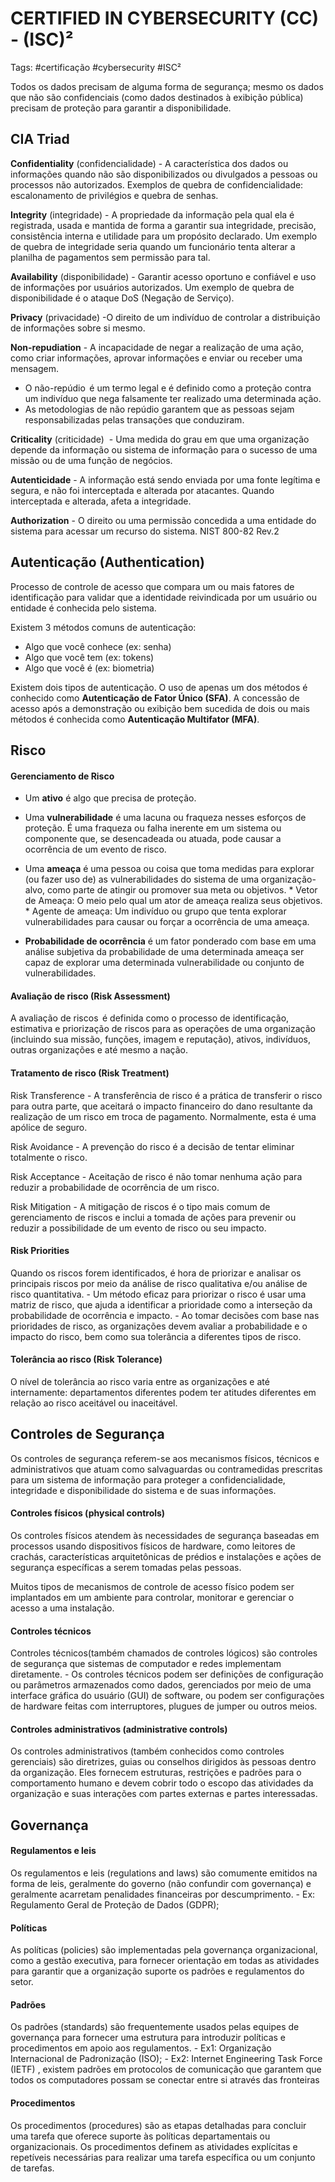 
# CERTIFIED IN CYBERSECURITY (CC) - (ISC)²

Tags: #certificação #cybersecurity #ISC²


Todos os dados precisam de alguma forma de segurança; mesmo os dados que não são confidenciais (como dados destinados à exibição pública) precisam de proteção para garantir a disponibilidade.



## CIA Triad

**Confidentiality** (confidencialidade) - A característica dos dados ou informações quando não são disponibilizados ou divulgados a pessoas ou processos não autorizados. Exemplos de quebra de confidencialidade: escalonamento de privilégios e quebra de senhas.

**Integrity** (integridade) - A propriedade da informação pela qual ela é registrada, usada e mantida de forma a garantir sua integridade, precisão, consistência interna e utilidade para um propósito declarado. Um exemplo de quebra de integridade seria quando um funcionário tenta alterar a planilha de pagamentos sem permissão para tal.

**Availability** (disponibilidade) - Garantir acesso oportuno e confiável e uso de informações por usuários autorizados. Um exemplo de quebra de disponibilidade é o ataque DoS (Negação de Serviço).



**Privacy** (privacidade) -O direito de um indivíduo de controlar a distribuição de informações sobre si mesmo.

**Non-repudiation** - A incapacidade de negar a realização de uma ação, como criar informações, aprovar informações e enviar ou receber uma mensagem.
*  O não-repúdio  é um termo legal e é definido como a proteção contra um indivíduo que nega falsamente ter realizado uma determinada ação.
* As metodologias de não repúdio garantem que as pessoas sejam responsabilizadas pelas transações que conduziram. 

**Criticality** (criticidade)  - Uma medida do grau em que uma organização depende da informação ou sistema de informação para o sucesso de uma missão ou de uma função de negócios.

**Autenticidade** - A informação está sendo enviada por uma fonte legítima e segura, e não foi interceptada e alterada por atacantes. Quando interceptada e alterada, afeta a integridade.

**Authorization** - O direito ou uma permissão concedida a uma entidade do sistema para acessar um recurso do sistema.  NIST 800-82 Rev.2

## Autenticação (Authentication)

Processo de controle de acesso que compara um ou mais fatores de identificação para validar que a identidade reivindicada por um usuário ou entidade é conhecida pelo sistema.

Existem 3 métodos comuns de autenticação:
- Algo que você conhece (ex: senha)
- Algo que você tem (ex: tokens)
- Algo que você é (ex: biometria)

Existem dois tipos de autenticação. O uso de apenas um dos métodos é conhecido como **Autenticação de Fator Único (SFA)**. A concessão de acesso após a demonstração ou exibição bem sucedida de dois ou mais  métodos é conhecida como **Autenticação Multifator (MFA)**.



## Risco

#### Gerenciamento de Risco

- Um **ativo** é algo que precisa de proteção.

-  Uma **vulnerabilidade** é uma lacuna ou fraqueza nesses esforços de proteção. É uma fraqueza ou falha inerente em um sistema ou componente que, se desencadeada ou atuada, pode causar a ocorrência de um evento de risco.

-  Uma **ameaça** é uma pessoa ou coisa que toma medidas para explorar (ou fazer uso de) as vulnerabilidades do sistema de uma organização-alvo, como parte de atingir ou promover sua meta ou objetivos.
		* Vetor de Ameaça: O meio pelo qual um ator de ameaça realiza seus objetivos.
		* Agente de ameaça: Um indivíduo ou grupo que tenta explorar vulnerabilidades para causar ou forçar a ocorrência de uma ameaça.

-   **Probabilidade de ocorrência** é um fator ponderado com base em uma análise subjetiva da probabilidade de uma determinada ameaça ser capaz de explorar uma determinada vulnerabilidade ou conjunto de vulnerabilidades.

#### Avaliação de risco (Risk Assessment)

A avaliação de riscos  é definida como o processo de identificação, estimativa e priorização de riscos para as operações de uma organização (incluindo sua missão, funções, imagem e reputação), ativos, indivíduos, outras organizações e até mesmo a nação.

#### Tratamento de risco (Risk Treatment)

Risk Transference - A transferência de risco é a prática de transferir o risco para outra parte, que aceitará o impacto financeiro do dano resultante da realização de um risco em troca de pagamento. Normalmente, esta é uma apólice de seguro.

Risk Avoidance - A prevenção do risco é a decisão de tentar eliminar totalmente o risco. 
	
Risk Acceptance - Aceitação de risco é não tomar nenhuma ação para reduzir a probabilidade de ocorrência de um risco.
	
Risk Mitigation - A mitigação de riscos é o tipo mais comum de gerenciamento de riscos e inclui a tomada de ações para prevenir ou reduzir a possibilidade de um evento de risco ou seu impacto. 

#### Risk Priorities

Quando os riscos forem identificados, é hora de priorizar e analisar os principais riscos por meio da análise de risco qualitativa e/ou análise de risco quantitativa. 
	- Um método eficaz para priorizar o risco é usar uma matriz de risco, que ajuda a identificar a prioridade como a interseção da probabilidade de ocorrência e impacto.
	- Ao tomar decisões com base nas prioridades de risco, as organizações devem avaliar a probabilidade e o impacto do risco, bem como sua tolerância a diferentes tipos de risco. 

#### Tolerância ao risco (Risk Tolerance)

O nível de tolerância ao risco varia entre as organizações e até internamente: departamentos diferentes podem ter atitudes diferentes em relação ao risco aceitável ou inaceitável.



## Controles de Segurança

Os controles de segurança referem-se aos mecanismos físicos, técnicos e administrativos que atuam como salvaguardas ou contramedidas prescritas para um sistema de informação para proteger a confidencialidade, integridade e disponibilidade do sistema e de suas informações. 

#### Controles físicos (physical controls)

Os controles físicos atendem às necessidades de segurança baseadas em processos usando dispositivos físicos de hardware, como leitores de crachás, características arquitetônicas de prédios e instalações e ações de segurança específicas a serem tomadas pelas pessoas. 

Muitos tipos de mecanismos de controle de acesso físico podem ser implantados em um ambiente para controlar, monitorar e gerenciar o acesso a uma instalação.

#### Controles técnicos

Controles técnicos(também chamados de controles lógicos) são controles de segurança que sistemas de computador e redes implementam diretamente.
	- Os controles técnicos podem ser definições de configuração ou parâmetros armazenados como dados, gerenciados por meio de uma interface gráfica do usuário (GUI) de software, ou podem ser configurações de hardware feitas com interruptores, plugues de jumper ou outros meios. 

#### Controles administrativos (administrative controls)

Os controles administrativos (também conhecidos como controles gerenciais) são diretrizes, guias ou conselhos dirigidos às pessoas dentro da organização. Eles fornecem estruturas, restrições e padrões para o comportamento humano e devem cobrir todo o escopo das atividades da organização e suas interações com partes externas e partes interessadas.



## Governança

#### Regulamentos e leis

Os regulamentos e leis (regulations and laws) são comumente emitidos na forma de leis, geralmente do governo (não confundir com governança) e geralmente acarretam penalidades financeiras por descumprimento.
	- Ex: Regulamento Geral de Proteção de Dados (GDPR); 

#### Políticas
As políticas (policies) são implementadas pela governança organizacional, como a gestão executiva, para fornecer orientação em todas as atividades para garantir que a organização suporte os padrões e regulamentos do setor.

#### Padrões

Os padrões (standards) são frequentemente usados ​​pelas equipes de governança para fornecer uma estrutura para introduzir políticas e procedimentos em apoio aos regulamentos.
	- Ex1: Organização Internacional de Padronização (ISO);
	- Ex2: Internet Engineering Task Force (IETF) , existem padrões em protocolos de comunicação que garantem que todos os computadores possam se conectar entre si através das fronteiras

#### Procedimentos

Os procedimentos (procedures) são as etapas detalhadas para concluir uma tarefa que oferece suporte às políticas departamentais ou organizacionais. Os procedimentos definem as atividades explícitas e repetíveis necessárias para realizar uma tarefa específica ou um conjunto de tarefas. 